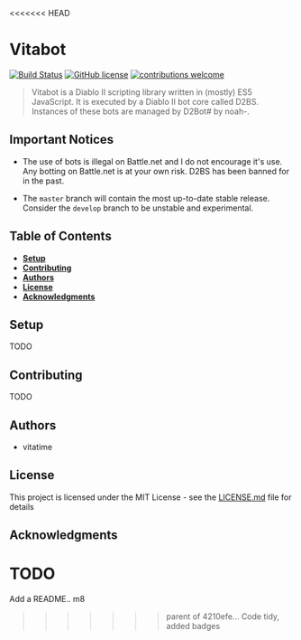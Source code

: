 <<<<<<< HEAD
# Vitabot

[![Build Status](https://travis-ci.org/vitatime/vitabot.svg?branch=develop)](https://travis-ci.org/vitatime/vitabot) [![GitHub license](https://img.shields.io/github/license/Naereen/StrapDown.js.svg)](https://github.com/Naereen/StrapDown.js/blob/master/LICENSE) [![contributions welcome](https://img.shields.io/badge/contributions-welcome-brightgreen.svg?style=flat)](https://github.com/vitatime/vitabot/issues)

> Vitabot is a Diablo II scripting library written in (mostly) ES5 JavaScript. It is executed by a Diablo II bot core called D2BS. Instances of these bots are managed by D2Bot# by noah-.

## Important Notices

* The use of bots is illegal on Battle.net and I do not encourage it's use. Any botting on Battle.net is at your own risk. D2BS has been banned for in the past.

* The `master` branch will contain the most up-to-date stable release. Consider the `develop` branch to be unstable and experimental.

## Table of Contents

* [**Setup**](#setup)
* [**Contributing**](#contributing)
* [**Authors**](#autors)
* [**License**](#license)
* [**Acknowledgments**](#acknowledgments)

## Setup

TODO

## Contributing

TODO

## Authors

* vitatime

## License

This project is licensed under the MIT License - see the [LICENSE.md](https://github.com/vitatime/vitabot/blob/develop/LICENSE) file for details

## Acknowledgments

TODO
=======
Add a README.. m8
>>>>>>> parent of 4210efe... Code tidy, added badges
